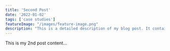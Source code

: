 ```yaml
---
title: 'Second Post'
date: '2022-01-02'
tags: ['case studies']
featureImage: "/images/feature-image.png"
description: "This is a detailed description of my blog post. It contains many words and offers insights on a specific topic."
---
```


This is my 2nd post content...
